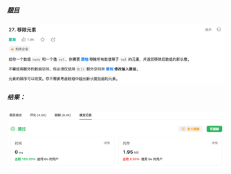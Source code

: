 ##### [题目](https://leetcode.cn/problems/remove-element/description/?envType=study-plan-v2&envId=top-interview-150)
![pic](img.png)
##### 结果：
![pic](result.png)